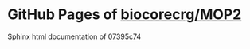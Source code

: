 GitHub Pages of [biocorecrg/MOP2](https://github.com/biocorecrg/MOP2.git)
===
Sphinx html documentation of [07395c74](https://github.com/biocorecrg/MOP2/tree/07395c740ecdcd11bbca704ce5628d6cb774effe)
